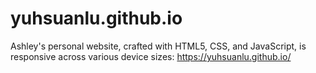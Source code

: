 # yuhsuanlu.github.io
Ashley's personal website, crafted with HTML5, CSS, and JavaScript, is responsive across various device sizes: https://yuhsuanlu.github.io/
